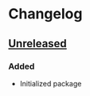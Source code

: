 # Changelog

## [Unreleased]
### Added
- Initialized package

[Unreleased]: https://git.efabrica.sk/libraries/graphql/compare/0.0.0...master
